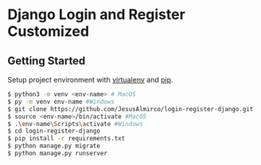 # Django Login and Register Customized
## Getting Started

Setup project environment with [virtualenv](https://virtualenv.pypa.io) and [pip](https://pip.pypa.io).

```bash
$ python3 -m venv <env-name> # MacOS
$ py -m venv env-name #Windows
$ git clone https://github.com/JesusAlmirco/login-register-django.git
$ source <env-name>/bin/activate #MacOS
$ .\env-name\Scripts\activate #Windows 
$ cd login-register-django
$ pip install -r requirements.txt
$ python manage.py migrate
$ python manage.py runserver
```